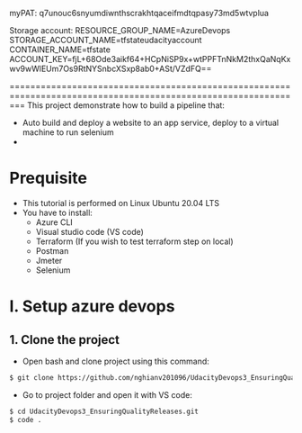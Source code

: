 

myPAT: q7unouc6snyumdiwnthscrakhtqaceifmdtqpasy73md5wtvplua

Storage account:
RESOURCE_GROUP_NAME=AzureDevops
STORAGE_ACCOUNT_NAME=tfstateudacityaccount
CONTAINER_NAME=tfstate
ACCOUNT_KEY=fjL+68Ode3aikf64+HCpNiSP9x+wtPPFTnNkM2thxQaNqKxwv9wWlEUm7Os9RtNYSnbcXSxp8ab0+ASt/VZdFQ==

===============================================================================================================
This project demonstrate how to build a pipeline that:
* Auto build and deploy a website to an app service, deploy to a virtual machine to run selenium
* 

# Prequisite
* This tutorial is performed on Linux Ubuntu 20.04 LTS
* You have to install:
    * Azure CLI
    * Visual studio code (VS code)
    * Terraform (If you wish to test terraform step on local)
    * Postman
    * Jmeter
    * Selenium


 
# I. Setup azure devops
## 1. Clone the project
* Open bash and clone project using this command:

``` bash
$ git clone https://github.com/nghianv201096/UdacityDevops3_EnsuringQualityReleases.git
```

* Go to project folder and open it with VS code:
``` bash
$ cd UdacityDevops3_EnsuringQualityReleases.git
$ code .
```   